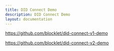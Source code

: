 ```yaml
---
title: DID Connect Demo
description: DID Connect Demo
layout: documentation
---
```


https://github.com/blocklet/did-connect-v1-demo

https://github.com/blocklet/did-connect-v2-demo
